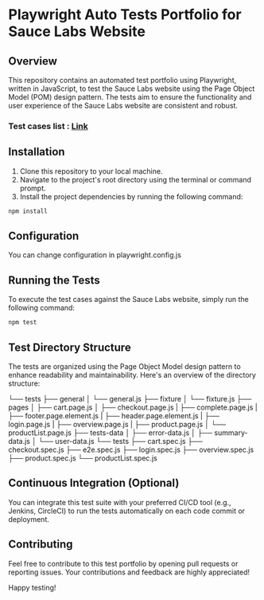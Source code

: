 # Playwright Auto Tests Portfolio for Sauce Labs Website

## Overview

This repository contains an automated test portfolio using Playwright, written in JavaScript, to test the Sauce Labs website using the Page Object Model (POM) design pattern. The tests aim to ensure the functionality and user experience of the Sauce Labs website are consistent and robust.

### Test cases list : [Link](https://docs.google.com/spreadsheets/d/1vs6KSUmPfyK0fu7_9oqWkiXgbCE1V9HeJe7JC3Cjuiw/edit?usp=sharing)

## Installation

1. Clone this repository to your local machine.
2. Navigate to the project's root directory using the terminal or command prompt.
3. Install the project dependencies by running the following command:

```bash
npm install
```

## Configuration

You can change configuration in playwright.config.js

## Running the Tests

To execute the test cases against the Sauce Labs website, simply run the following command:

```bash
npm test
```

## Test Directory Structure

The tests are organized using the Page Object Model design pattern to enhance readability and maintainability. Here's an overview of the directory structure:

└── tests
    ├── general
    │   └── general.js
    ├── fixture
    │   └── fixture.js
    ├── pages
    │   ├── cart.page.js
    │   ├── checkout.page.js
    |   ├── complete.page.js
    |   ├── footer.page.element.js
    |   ├── header.page.element.js
    |   ├── login.page.js
    |   ├── overview.page.js
    |   ├── product.page.js
    │   └── productList.page.js
    ├── tests-data
    │   ├── error-data.js
    │   ├── summary-data.js
    │   └── user-data.js
    └── tests
        ├── cart.spec.js
        ├── checkout.spec.js
        ├── e2e.spec.js
        ├── login.spec.js
        ├── overview.spec.js
        ├── product.spec.js
        └── productList.spec.js

## Continuous Integration (Optional)

You can integrate this test suite with your preferred CI/CD tool (e.g., Jenkins, CircleCI) to run the tests automatically on each code commit or deployment.

## Contributing

Feel free to contribute to this test portfolio by opening pull requests or reporting issues. Your contributions and feedback are highly appreciated!

Happy testing!